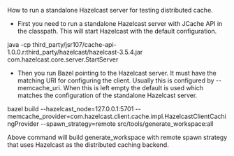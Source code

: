 How to run a standalone Hazelcast server for testing distributed cache.

* First you need to run a standalone Hazelcast server with JCache API in the classpath. This will
start Hazelcast with the default configuration.

java -cp third_party/jsr107/cache-api-1.0.0.r:third_party/hazelcast/hazelcast-3.5.4.jar com.hazelcast.core.server.StartServer

* Then you run Bazel pointing to the Hazelcast server. It must have the matching URI for
configuring the client. Usually this is configured by --memcache_uri. When this is left empty
the default is used which matches the configuration of the standalone Hazelcast server.

bazel build --hazelcast_node=127.0.0.1:5701 --memcache_provider=com.hazelcast.client.cache.impl.HazelcastClientCachingProvider --spawn_strategy=remote src/tools/generate_workspace:all

Above command will build generate_workspace with remote spawn strategy that uses Hazelcast as the
distributed caching backend.

